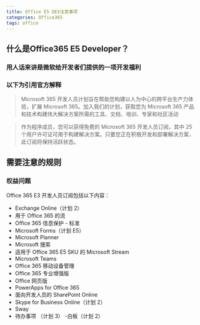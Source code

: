 ```yaml
---
title: Office E5 DEV注意事项
categories: Office365
tags: office
---
```


## 什么是Office365 E5 Developer？

### 用人话来讲是微软给开发者们提供的一项开发福利

### **以下为引用官方解释**

> Microsoft 365 开发人员计划旨在帮助您构建以人为中心的跨平台生产力体验，扩展 Microsoft 365。加入我们的计划，获取您为 Microsoft 365 产品和技术构建伟大解决方案所需的工具、文档、培训、专家和社区活动

>作为程序成员，您可以获得免费的 Microsoft 365 开发人员订阅，其中 25 个用户许可证可用于构建解决方案。只要您正在积极开发和部署解决方案，此订阅将保持活跃状态。
<!--more-->
## 需要注意的规则

### **权益问题**

Office 365 E3 开发人员订阅包括以下内容：

- Exchange Online（计划 2）
- 用于 Office 365 的流
- Office 365 信息保护 - 标准
- Microsoft Forms（计划 E5）
- Microsoft Planner
- Microsoft 搜索
- 适用于 Office 365 E5 SKU 的 Microsoft Stream
- Microsoft Teams
- Office 365 移动设备管理
- Office 365 专业增强版
- Office 网页版
- PowerApps for Office 365
- 面向开发人员的 SharePoint Online
- Skype for Business Online（计划 2）
- Sway
- 待办事项 （计划 3）
-白板（计划 2）
